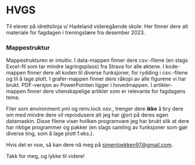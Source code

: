 # HVGS

Til elever på idrettslinja v/ Hadeland videregående skole: Her finner dere alt materiale for fagdagen i treningslære fra desember 2023. 

### Mappestruktur

Mappestrukturen er intuitiv. I data-mappen finner dere csv.-filene (en slags Excel-fil som tar mindre lagringsplass) fra Strava for alle øktene. I kode-mappen finner dere all koden til diverse funksjoner, for rydding i csv.-filene og til å lage plott. I grafer-mappen finner dere råkopi av alle figurene vi har brukt. PDF-versjon av PowerPointen ligger i hovedmappen. I artikler-mappen finner dere vitenskapelige artikler som er relevante for fagdagens tema.

Filer som environment.yml og renv.lock osv., trenger dere **ikke** å bry dere om med mindre dere vil reprodusere alt jeg har gjort på deres egen datamaskin. Disse filene viser hvilken programvare jeg har brukt slik at dere har riktige programmer og pakker (en slags samling av funksjoner som gjør diverse ting, som å lage plott f.eks.).

Hvis det er noe, så kan dere nå meg på simenloekken97@gmail.com.

Takk for meg, og lykke til videre!
